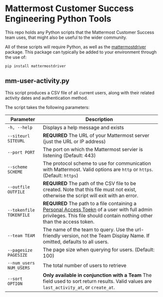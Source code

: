 # Mattermost Customer Success Engineering Python Tools

This repo holds any Python scripts that the Mattermost Customer Success team uses, that might also be useful to the wider community.

All of these scripts will require Python, as well as the [mattermostdriver](https://vaelor.github.io/python-mattermost-driver/index.html) package.  This package can  typically be added to your environment through the use of: 

```shell
pip install mattermostdriver
```

## mm-user-activity.py

This script produces a CSV file of all current users, along with their related activity dates and authentication method.  

The script takes the following parameters:

Parameter | Description
--------- | -----------
`-h, --help` | Displays a help message and exists
`--siteurl SITEURL` | **REQUIRED** The URL of your Mattermost server (just the URL or IP address)
`--port PORT` | The port on which the Mattermost servier is listening (Default: 443)
`--scheme SCHEME` | The protocol scheme to use for communication with Mattermost.  Valid options are `http` or `https`. (Default: `https`)
`--outfile OUTFILE` | **REQUIRED** The path of the CSV file to be created.  Note that this file must not exist, otherwise the script will exit with an error.
`--tokenfile TOKENFILE` | **REQUIRED** The path to a file containing a [Personal Access Toekn](https://docs.mattermost.com/developer/personal-access-tokens.html) of a user with full admin privileges.  This file should contain nothing other than the access token.
`--team TEAM` | The name of the team to query. Use the url-friendly version, not the Team Display Name. If omitted, defaults to all users.  
`--pagesize PAGESIZE` | The page size when querying for users. (Default: 100)
`--num_users NUM_USERS` | The total number of users to retrieve
`--sort OPTION` | **Only available in conjunction with a Team** The field used to sort return results. Valid values are `last_activity_at`, or `create_at`.
